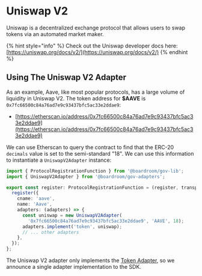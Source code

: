# Uniswap V2

Uniswap is a decentralized exchange protocol that allows users to swap tokens via an automated market maker. 

{% hint style="info" %}
Check out the Uniswap developer docs here: [https://uniswap.org/docs/v2/](https://uniswap.org/docs/v2/)
{% endhint %}

## Using The Uniswap V2 Adapter

As an example, Aave, like most popular protocols, has a large volume of liquidity in Uniswap V2. The token address for **$AAVE** is `0x7fc66500c84a76ad7e9c93437bfc5ac33e2ddae9`:

* [https://etherscan.io/address/0x7fc66500c84a76ad7e9c93437bfc5ac33e2ddae9](https://etherscan.io/address/0x7fc66500c84a76ad7e9c93437bfc5ac33e2ddae9)

We can use Etherscan to query the contract to find that the ERC-20 `decimals` value is set to the semi-standard "18". We can use this information to instantiate a `UniswapV2Adapter` instance: 

```typescript
import { ProtocolRegistrationFunction } from '@boardroom/gov-lib';
import { UniswapV2Adapter } from '@boardroom/gov-adapters';

export const register: ProtocolRegistrationFunction = (register, transports) => {
  register({
    cname: 'aave',
    name: 'Aave',
    adapters: (adapters) => {
      const uniswap = new UniswapV2Adapter(
        '0x7fc66500c84a76ad7e9c93437bfc5ac33e2ddae9', 'AAVE', 18);
      adapters.implement('token', uniswap);
      // ... other adapters 
    },
  });
};
```

The Uniswap V2 adapter only implements the [Token Adapter](../adapters/token-adapter.md), so we announce a single adapter implementation to the SDK.

